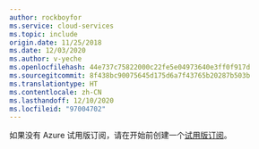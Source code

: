 ```yaml
---
author: rockboyfor
ms.service: cloud-services
ms.topic: include
origin.date: 11/25/2018
ms.date: 12/03/2020
ms.author: v-yeche
ms.openlocfilehash: 44e737c75822000c22fe5e04973640e3ff0f917d
ms.sourcegitcommit: 8f438bc90075645d175d6a7f43765b20287b503b
ms.translationtype: HT
ms.contentlocale: zh-CN
ms.lasthandoff: 12/10/2020
ms.locfileid: "97004702"
---
```

如果没有 Azure 试用版订阅，请在开始前创建一个[试用版订阅](https://www.microsoft.com/china/azure/index.html?fromtype=cn)。
